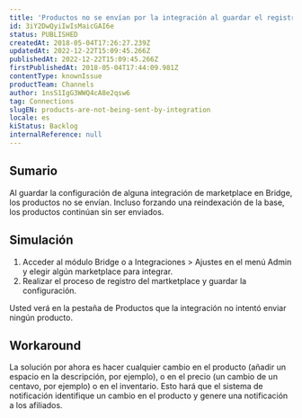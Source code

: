 ```yaml
---
title: 'Productos no se envían por la integración al guardar el registro'
id: 3iY2DwQyiIwIsMaicGAI6e
status: PUBLISHED
createdAt: 2018-05-04T17:26:27.239Z
updatedAt: 2022-12-22T15:09:45.266Z
publishedAt: 2022-12-22T15:09:45.266Z
firstPublishedAt: 2018-05-04T17:44:09.981Z
contentType: knownIssue
productTeam: Channels
author: 1nsS1IgG3WWQ4cA8e2qsw6
tag: Connections
slugEN: products-are-not-being-sent-by-integration
locale: es
kiStatus: Backlog
internalReference: null
---
```


## Sumario

Al guardar la configuración de alguna integración de marketplace en Bridge, los productos no se envían. Incluso forzando una reindexación de la base, los productos continúan sin ser enviados.


## Simulación

1. Acceder al módulo Bridge o a Integraciones > Ajustes en el menú Admin y elegir algún marketplace para integrar.
2. Realizar el proceso de registro del martketplace y guardar la configuración.

Usted verá en la pestaña de Productos que la integración no intentó enviar ningún producto.

## Workaround

La solución por ahora es hacer cualquier cambio en el producto (añadir un espacio en la descripción, por ejemplo), o en el precio (un cambio de un centavo, por ejemplo) o en el inventario. Esto hará que el sistema de notificación identifique un cambio en el producto y genere una notificación a los afiliados.

